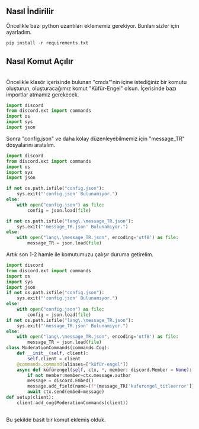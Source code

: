 ## Nasıl İndirilir
Öncelikle bazı python uzantıları eklememiz gerekiyor.
Bunları sizler için ayarladım.

```py
pip install -r requirements.txt
```

## Nasıl Komut Açılır
\
Öncelikle klasör içerisinde bulunan "cmds"'nin içine istediğiniz bir komutu oluşturun, oluşturacağımız komut "Küfür-Engel" olsun.
İçerisinde bazı importlar atmamız gerekecek.

```py
import discord
from discord.ext import commands
import os
import sys
import json
```
Sonra "config.json" ve daha kolay düzenleyebilmemiz için "message_TR" dosyalarını aratalım.
```py
import discord
from discord.ext import commands
import os
import sys
import json

if not os.path.isfile("config.json"):
    sys.exit("'config.json' Bulunamıyor.")
else:
    with open("config.json") as file:
        config = json.load(file)

if not os.path.isfile("lang\.\message_TR.json"):
    sys.exit("'message_TR.json' Bulunamıyor.")
else:
    with open("lang\.\message_TR.json", encoding='utf8') as file:
        message_TR = json.load(file)
```
Artık son 1-2 hamle ile komutumuzu çalışır duruma getirelim.
```py
import discord
from discord.ext import commands
import os
import sys
import json
if not os.path.isfile("config.json"):
    sys.exit("'config.json' Bulunamıyor.")
else:
    with open("config.json") as file:
        config = json.load(file)
if not os.path.isfile("lang\.\message_TR.json"):
    sys.exit("'message_TR.json' Bulunamıyor.")
else:
    with open("lang\.\message_TR.json", encoding='utf8') as file:
        message_TR = json.load(file)
class ModerationCommands(commands.Cog):
    def __init__(self, client):
        self.client = client
    @commands.command(aliases=["küfür-engel"])
    async def küfürengel(self, ctx, *, member: discord.Member = None):
        if not member:member=ctx.message.author
        message = discord.Embed()
        message.add_field(name=(f"{message_TR['kufurengel_titleerror']}"),value=(f"{message_TR['kufurengel_error']}"), inline=False)
        await ctx.send(embed=message)
def setup(client):
    client.add_cog(ModerationCommands(client))
    
```

Bu şekilde basit bir komut eklemiş olduk.
